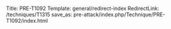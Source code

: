 Title: PRE-T1092
Template: general/redirect-index
RedirectLink: /techniques/T1315
save_as: pre-attack/index.php/Technique/PRE-T1092/index.html